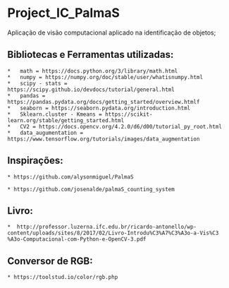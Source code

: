 # Project_IC_PalmaS
Aplicação de visão computacional aplicado na identificação de objetos;

## Bibliotecas e Ferramentas utilizadas:
    *   math = https://docs.python.org/3/library/math.html
    *   numpy = https://numpy.org/doc/stable/user/whatisnumpy.html
    *   scipy - stats = https://scipy.github.io/devdocs/tutorial/general.html    
    *   pandas = https://pandas.pydata.org/docs/getting_started/overview.htmlf
    *   seaborn = https://seaborn.pydata.org/introduction.html
    *   Sklearn.cluster - Kmeans = https://scikit-learn.org/stable/getting_started.html
    *   CV2 = https://docs.opencv.org/4.2.0/d6/d00/tutorial_py_root.html    
    *   data_augumentation = https://www.tensorflow.org/tutorials/images/data_augmentation

## Inspirações: 
    * https://github.com/alysonmiguel/PalmaS
    
    * https://github.com/josenalde/palmaS_counting_system

##  Livro:
    *  http://professor.luzerna.ifc.edu.br/ricardo-antonello/wp-content/uploads/sites/8/2017/02/Livro-Introdu%C3%A7%C3%A3o-a-Vis%C3 %A3o-Computacional-com-Python-e-OpenCV-3.pdf
   
   
## Conversor de RGB:
    * https://toolstud.io/color/rgb.php
